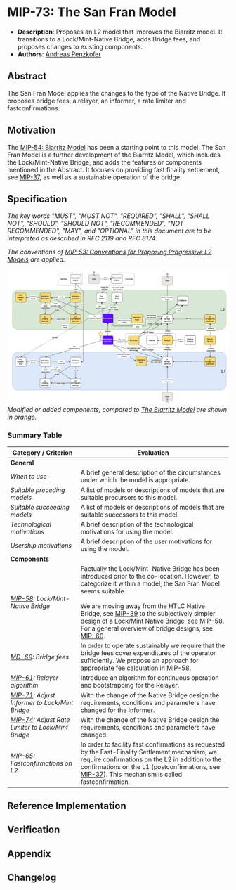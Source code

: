 # MIP-73: The San Fran Model

- **Description**: Proposes an L2 model that improves the Biarritz model. It transitions to a Lock/Mint-Native Bridge, adds Bridge fees, and proposes changes to existing components.
- **Authors**: [Andreas Penzkofer](mailto:andreas.penzkofer@movementlabs.xyz)

## Abstract

The San Fran Model applies the changes to the type of the Native Bridge. It proposes bridge fees, a relayer, an informer, a rate limiter and fastconfirmations.

## Motivation

The [MIP-54: Biarritz Model](https://github.com/movementlabsxyz/MIP/pull/54) has been a starting point to this model. The San Fran Model is a further development of the Biarritz Model, which includes the Lock/Mint-Native Bridge, and adds the features or components mentioned in the Abstract. It focuses on providing fast finality settlement, see [MIP-37](https://github.com/movementlabsxyz/MIP/pull/37), as well as a sustainable operation of the bridge.

## Specification

_The key words "MUST", "MUST NOT", "REQUIRED", "SHALL", "SHALL NOT", "SHOULD", "SHOULD NOT", "RECOMMENDED", "NOT RECOMMENDED", "MAY", and "OPTIONAL" in this document are to be interpreted as described in RFC 2119 and RFC 8174._

_The conventions of [MIP-53: Conventions for Proposing Progressive L2 Models](../mip-53) are applied._

![alt text](overview.png)
_Modified or added components, compared to [The Biarritz Model](https://github.com/movementlabsxyz/MIP/pull/55) are shown in orange._

### Summary Table

| Category / Criterion | Evaluation |
|-----------|------------|
| **General** | |
| _When to use_ | A brief general description of the circumstances under which the model is appropriate. |
| _Suitable preceding models_ | A list of models or descriptions of models that are suitable precursors to this model. |
| _Suitable succeeding models_ | A list of models or descriptions of models that are suitable successors to this model. |
| _Technological motivations_ | A brief description of the technological motivations for using the model. |
| _Usership motivations_ | A brief description of the user motivations for using the model. |
| **Components** | |
| _[MIP-58](https://github.com/movementlabsxyz/MIP/pull/58): Lock/Mint-Native Bridge_ | Factually the Lock/Mint-Native Bridge has been introduced prior to the co-location. However, to categorize it within a model, the San Fran Model seems suitable. <br><br> We are moving away from the HTLC Native Bridge, see [MIP-39](https://github.com/movementlabsxyz/MIP/tree/main/MIP/mip-39) to the subjectively simpler design of a Lock/Mint Native Bridge, see [MIP-58](https://github.com/movementlabsxyz/MIP/pull/58). For a general overview of bridge designs, see [MIP-60](https://github.com/movementlabsxyz/MIP/pull/60). |
| _[MD-69](https://github.com/movementlabsxyz/MIP/pull/69): Bridge fees_ | In order to operate sustainably we require that the bridge fees cover expenditures of the operator sufficiently. We propose an approach for appropriate fee calculation in [MIP-58](https://github.com/movementlabsxyz/MIP/pull/58). |
| _[MIP-61](https://github.com/movementlabsxyz/MIP/pull/61): Relayer algorithm_ | Introduce an algorithm for continuous operation and bootstrapping for the Relayer. |
| _[MIP-71](https://github.com/movementlabsxyz/MIP/pull/71): Adjust Informer to Lock/Mint Bridge_ | With the change of the Native Bridge design the requirements, conditions and parameters have changed for the Informer. |
| _[MIP-74](https://github.com/movementlabsxyz/MIP/pull/74): Adjust Rate Limiter to Lock/Mint Bridge_ | With the change of the Native Bridge design the requirements, conditions and parameters have changed. |
| _[MIP-65](https://github.com/movementlabsxyz/MIP/pull/65):  Fastconfirmations on L2_ | In order to facility fast confirmations as requested by the Fast-Finality Settlement mechanism, we require confirmations on the L2 in addition to the confirmations on the L1 (postconfirmations, see [MIP-37](https://github.com/movementlabsxyz/MIP/pull/37)). This mechanism is called fastconfirmation. |


## Reference Implementation

## Verification

## Appendix

## Changelog
